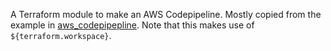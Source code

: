 A Terraform module to make an AWS Codepipeline.
Mostly copied from the example in [aws_codepipepline](https://www.terraform.io/docs/providers/aws/r/codepipeline.html).
Note that this makes use of `${terraform.workspace}`.
